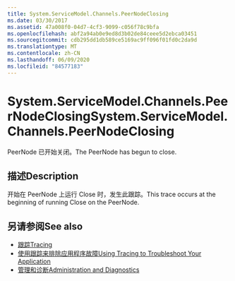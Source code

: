 ```yaml
---
title: System.ServiceModel.Channels.PeerNodeClosing
ms.date: 03/30/2017
ms.assetid: 47a008f0-04d7-4cf3-9099-c056f78c9bfa
ms.openlocfilehash: abf2a94ab0e9ed8d3b02de84ceee5d2ebca03451
ms.sourcegitcommit: cdb295dd1db589ce5169ac9ff096f01fd0c2da9d
ms.translationtype: MT
ms.contentlocale: zh-CN
ms.lasthandoff: 06/09/2020
ms.locfileid: "84577183"
---
```

# <a name="systemservicemodelchannelspeernodeclosing"></a><span data-ttu-id="6e599-102">System.ServiceModel.Channels.PeerNodeClosing</span><span class="sxs-lookup"><span data-stu-id="6e599-102">System.ServiceModel.Channels.PeerNodeClosing</span></span>
<span data-ttu-id="6e599-103">PeerNode 已开始关闭。</span><span class="sxs-lookup"><span data-stu-id="6e599-103">The PeerNode has begun to close.</span></span>  
  
## <a name="description"></a><span data-ttu-id="6e599-104">描述</span><span class="sxs-lookup"><span data-stu-id="6e599-104">Description</span></span>  
 <span data-ttu-id="6e599-105">开始在 PeerNode 上运行 Close 时，发生此跟踪。</span><span class="sxs-lookup"><span data-stu-id="6e599-105">This trace occurs at the beginning of running Close on the PeerNode.</span></span>  
  
## <a name="see-also"></a><span data-ttu-id="6e599-106">另请参阅</span><span class="sxs-lookup"><span data-stu-id="6e599-106">See also</span></span>

- [<span data-ttu-id="6e599-107">跟踪</span><span class="sxs-lookup"><span data-stu-id="6e599-107">Tracing</span></span>](index.md)
- [<span data-ttu-id="6e599-108">使用跟踪来排除应用程序故障</span><span class="sxs-lookup"><span data-stu-id="6e599-108">Using Tracing to Troubleshoot Your Application</span></span>](using-tracing-to-troubleshoot-your-application.md)
- [<span data-ttu-id="6e599-109">管理和诊断</span><span class="sxs-lookup"><span data-stu-id="6e599-109">Administration and Diagnostics</span></span>](../index.md)
